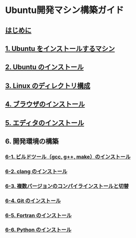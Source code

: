 # Ubuntu開発マシン構築ガイド

## [はじめに](./sections/sec00_introduction.md)

## [1. Ubuntu をインストールするマシン](./sections/sec01_machine.md)

## [2. Ubuntu のインストール](./sections/sec02_install_ubuntu.md)

## [3. Linux のディレクトリ構成](./sections/sec03_linux_directory.md)

## [4. ブラウザのインストール](./sections/sec03_install_browser.md)

## [5. エディタのインストール](./sections/sec04_install_editor.md)

## 6. 開発環境の構築

### [6-1. ビルドツール（gcc, g++, make）のインストール](./sections/sec06-01_install_build_essential.md)

### [6-2. clang のインストール](./sections/sec06-02_install_clang.md)

### [6-3. 複数バージョンのコンパイラインストールと切替](./sections/sec06-03_install_mulitple_version.md)

### [6-4. Git のインストール](./sections/sec06-04_install_git.md)

### [6-5. Fortran のインストール](./sections/sec06-05_install_fortran.md)

### [6-6. Python のインストール](./sections/sec06-06_install_python.md)
